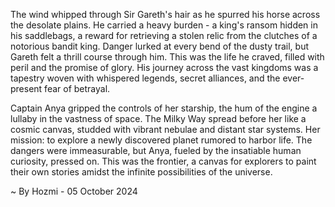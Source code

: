 
The wind whipped through Sir Gareth's hair as he spurred his horse across the desolate plains. He carried a heavy burden - a king's ransom hidden in his saddlebags, a reward for retrieving a stolen relic from the clutches of a notorious bandit king. Danger lurked at every bend of the dusty trail, but Gareth felt a thrill course through him. This was the life he craved, filled with peril and the promise of glory. His journey across the vast kingdoms was a tapestry woven with whispered legends, secret alliances, and the ever-present fear of betrayal.

Captain Anya gripped the controls of her starship, the hum of the engine a lullaby in the vastness of space. The Milky Way spread before her like a cosmic canvas, studded with vibrant nebulae and distant star systems. Her mission: to explore a newly discovered planet rumored to harbor life. The dangers were immeasurable, but Anya, fueled by the insatiable human curiosity, pressed on. This was the frontier, a canvas for explorers to paint their own stories amidst the infinite possibilities of the universe.  

~ By Hozmi - 05 October 2024
